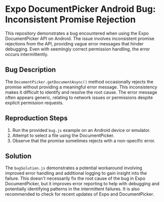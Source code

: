 # Expo DocumentPicker Android Bug: Inconsistent Promise Rejection

This repository demonstrates a bug encountered when using the Expo DocumentPicker API on Android.  The issue involves inconsistent promise rejections from the API, providing vague error messages that hinder debugging.  Even with seemingly correct permission handling, the error occurs intermittently.

## Bug Description
The `DocumentPicker.getDocumentAsync()` method occasionally rejects the promise without providing a meaningful error message. This inconsistency makes it difficult to identify and resolve the root cause.  The error message often appears generic, relating to network issues or permissions despite explicit permission requests.

## Reproduction Steps
1. Run the provided `bug.js` example on an Android device or emulator.
2. Attempt to select a file using the DocumentPicker.
3. Observe that the promise sometimes rejects with a non-specific error.

## Solution
The `bugSolution.js` demonstrates a potential workaround involving improved error handling and additional logging to gain insight into the failure.  This doesn't necessarily fix the root cause of the bug in Expo DocumentPicker, but it improves error reporting to help with debugging and potentially identifying patterns in the intermittent failures.  It is also recommended to check for recent updates of Expo and DocumentPicker.